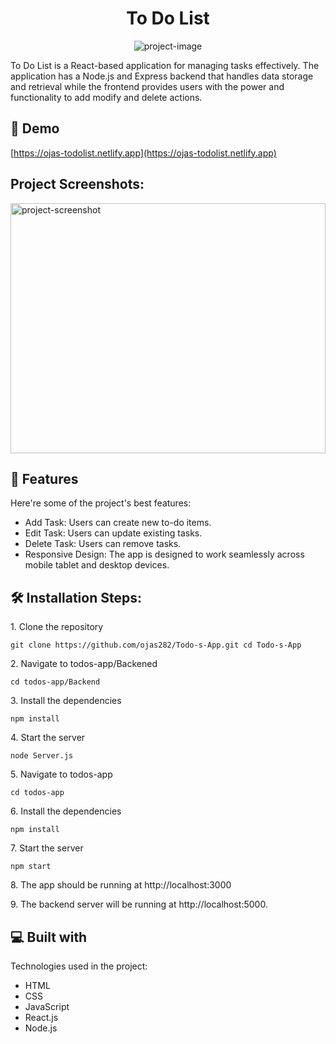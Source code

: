 <h1 align="center" id="title">To Do List</h1>

<p align="center"><img src="https://socialify.git.ci/ojas282/Todo-s-App/image?description=1&amp;font=Jost&amp;language=1&amp;name=1&amp;owner=1&amp;pattern=Solid&amp;theme=Dark" alt="project-image"></p>

<p id="description">To Do List is a React-based application for managing tasks effectively. The application has a Node.js and Express backend that handles data storage and retrieval while the frontend provides users with the power and functionality to add modify and delete actions.</p>

<h2>🚀 Demo</h2>

[https://ojas-todolist.netlify.app](https://ojas-todolist.netlify.app)

<h2>Project Screenshots:</h2>

<img src="https://i.postimg.cc/gJKj9Qgm/temp-Imageust8-XH.avif" alt="project-screenshot" width="100%" height="400/">

  
  
<h2>🧐 Features</h2>

Here're some of the project's best features:

*   Add Task: Users can create new to-do items.
*   Edit Task: Users can update existing tasks.
*   Delete Task: Users can remove tasks.
*   Responsive Design: The app is designed to work seamlessly across mobile tablet and desktop devices.

<h2>🛠️ Installation Steps:</h2>

<p>1. Clone the repository</p>

```
git clone https://github.com/ojas282/Todo-s-App.git cd Todo-s-App
```

<p>2. Navigate to todos-app/Backened</p>

```
cd todos-app/Backend
```

<p>3. Install the dependencies</p>

```
npm install
```

<p>4. Start the server</p>

```
node Server.js
```

<p>5. Navigate to todos-app</p>

```
cd todos-app
```

<p>6. Install the dependencies</p>

```
npm install
```

<p>7. Start the server</p>

```
npm start
```

<p>8. The app should be running at http://localhost:3000</p>

<p>9. The backend server will be running at http://localhost:5000.</p>

  
  
<h2>💻 Built with</h2>

Technologies used in the project:

*   HTML
*   CSS
*   JavaScript
*   React.js
*   Node.js
